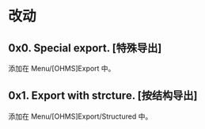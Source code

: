 # 改动

## 0x0. Special export. [特殊导出]

添加在 Menu/[OHMS]Export 中。

## 0x1. Export with strcture. [按结构导出]

添加在 Menu/[OHMS]Export/Structured 中。

